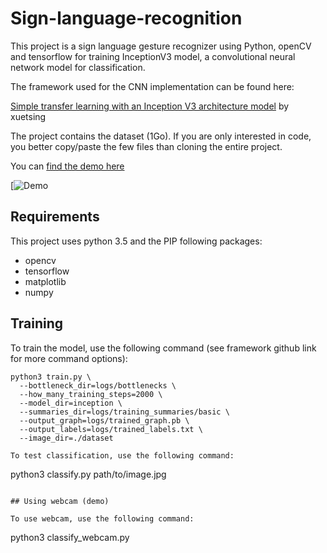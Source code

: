 # Sign-language-recognition

This project is a sign language gesture recognizer using Python, openCV and tensorflow for training InceptionV3 model, a convolutional neural network model for classification.

The framework used for the CNN implementation can be found here:

[Simple transfer learning with an Inception V3 architecture model](https://github.com/xuetsing/image-classification-tensorflow) by xuetsing

The project contains the dataset (1Go). If you are only interested in code, you better copy/paste the few files than cloning the entire project.

You can [find the demo here](https://drive.google.com/file/d/1I_q5PdrdlQyiN-sj0xM9HUim-l-OF6D8/view?usp=sharing)

[![Demo](https://drive.google.com/file/d/1I_q5PdrdlQyiN-sj0xM9HUim-l-OF6D8/view?usp=sharing)

## Requirements

This project uses python 3.5 and the PIP following packages:
* opencv
* tensorflow
* matplotlib
* numpy

## Training

To train the model, use the following command (see framework github link for more command options):
```
python3 train.py \
  --bottleneck_dir=logs/bottlenecks \
  --how_many_training_steps=2000 \
  --model_dir=inception \
  --summaries_dir=logs/training_summaries/basic \
  --output_graph=logs/trained_graph.pb \
  --output_labels=logs/trained_labels.txt \
  --image_dir=./dataset
  
To test classification, use the following command:
```
python3 classify.py path/to/image.jpg
```

## Using webcam (demo)

To use webcam, use the following command:
```
python3 classify_webcam.py
```
